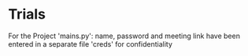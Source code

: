 # Trials
For the Project 'mains.py': name, password and meeting link have been entered in a separate file 'creds' for confidentiality
